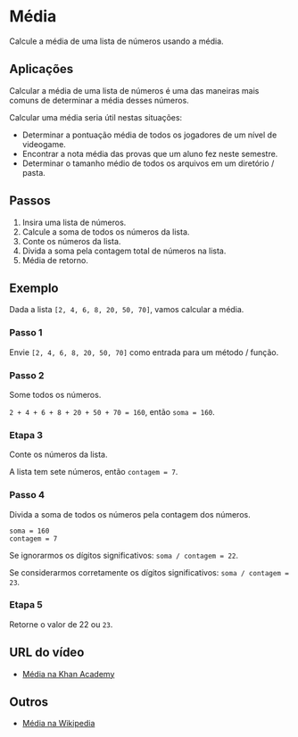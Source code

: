 # Média

Calcule a média de uma lista de números usando a média.

## Aplicações

Calcular a média de uma lista de números é uma das maneiras mais comuns de
determinar a média desses números.

Calcular uma média seria útil nestas situações:

- Determinar a pontuação média de todos os jogadores de um nível de videogame.
- Encontrar a nota média das provas que um aluno fez neste semestre.
- Determinar o tamanho médio de todos os arquivos em um diretório / pasta.

## Passos

1. Insira uma lista de números.
2. Calcule a soma de todos os números da lista.
3. Conte os números da lista.
4. Divida a soma pela contagem total de números na lista.
5. Média de retorno.

## Exemplo

Dada a lista `[2, 4, 6, 8, 20, 50, 70]`, vamos calcular a média.

### Passo 1

Envie `[2, 4, 6, 8, 20, 50, 70]` como entrada para um método / função.

### Passo 2

Some todos os números.

`2 + 4 + 6 + 8 + 20 + 50 + 70 = 160`, então `soma = 160`.

### Etapa 3

Conte os números da lista.

A lista tem sete números, então `contagem = 7`.

### Passo 4

Divida a soma de todos os números pela contagem dos números.

```
soma = 160
contagem = 7
```

Se ignorarmos os dígitos significativos: `soma / contagem = 22`.

Se considerarmos corretamente os dígitos significativos: `soma / contagem = 23`.

### Etapa 5

Retorne o valor de 22 ou `23`.

## URL do vídeo

- [Média na Khan Academy](https://www.khanacademy.org/math/ap-statistics/summarizing-quantitative-data-ap/measuring-center-quantitative/v/mean-median-and-mode)

## Outros

- [Média na Wikipedia](https://en.wikipedia.org/wiki/Mean)
